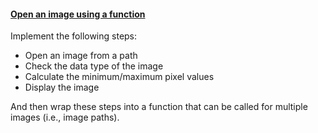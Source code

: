 <h4 id="open_image"><a href="#open_image">Open an image using a function</a></h4>

Implement the following steps:
  - Open an image from a path
  - Check the data type of the image
  - Calculate the minimum/maximum pixel values
  - Display the image

And then wrap these steps into a function that can be called for multiple images (i.e., image paths).
